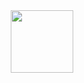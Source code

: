 <div id="header" align="center">
  <img src="https://media.giphy.com/media/ThpGyTmKBmB0I7PvjG/giphy.gif" width="100"/>
</div>

